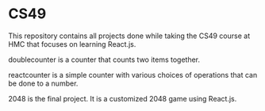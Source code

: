 # CS49

This repository contains all projects done while taking the CS49 course at HMC that focuses on learning React.js. 

doublecounter is a counter that counts two items together.

reactcounter is a simple counter with various choices of operations that can be done to a number.

2048 is the final project. It is a customized 2048 game using React.js.